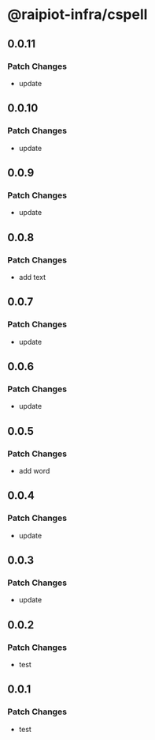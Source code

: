 # @raipiot-infra/cspell

## 0.0.11

### Patch Changes

- update

## 0.0.10

### Patch Changes

- update

## 0.0.9

### Patch Changes

- update

## 0.0.8

### Patch Changes

- add text

## 0.0.7

### Patch Changes

- update

## 0.0.6

### Patch Changes

- update

## 0.0.5

### Patch Changes

- add word

## 0.0.4

### Patch Changes

- update

## 0.0.3

### Patch Changes

- update

## 0.0.2

### Patch Changes

- test

## 0.0.1

### Patch Changes

- test
